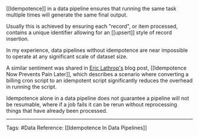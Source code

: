 [[Idempotence]] in a data pipeline ensures that running the same task multiple times will generate the same final output.

Usually this is achieved by ensuring each "record", or item processed, contains a unique identifier allowing for an [[upsert]] style of record insertion.

In my experience, data pipelines without idempotence are near impossible to operate at any significant scale of dataset size. 

A similar sentiment was shared in [Eric Lathrop's](https://ericlathrop.com/) blog post, [[Idempotence Now Prevents Pain Later]], which describes a scenario where converting a billing cron script to an idempotent script significantly reduces the overhead in running the script.

Idempotence alone in a data pipeline does not guarantee a pipeline will not be resumable, where if a job fails it can be rerun without reprocessing things that have already been processed.

---

Tags: #Data 
Reference: [[Idempotence In Data Pipelines]]